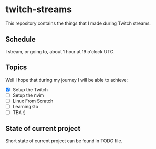 # twitch-streams

This repository contains the things that I made during Twitch streams.

## Schedule

I stream, or going to, about 1 hour at 19 o'clock UTC.

## Topics

Well I hope that during my journey I will be able to achieve:

- [x] Setup the Twitch
- [ ] Setup the nvim
- [ ] Linux From Scratch
- [ ] Learning Go
- [ ] TBA :)

## State of current project

Short state of current project can be found in TODO file.
